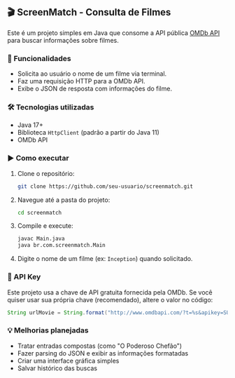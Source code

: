 ## 🎬 ScreenMatch - Consulta de Filmes

Este é um projeto simples em Java que consome a API pública [OMDb API](https://www.omdbapi.com/) para buscar informações sobre filmes.

### 📌 Funcionalidades

- Solicita ao usuário o nome de um filme via terminal.
- Faz uma requisição HTTP para a OMDb API.
- Exibe o JSON de resposta com informações do filme.

### 🛠️ Tecnologias utilizadas

- Java 17+
- Biblioteca `HttpClient` (padrão a partir do Java 11)
- OMDb API

### ▶️ Como executar

1. Clone o repositório:
   ```bash
   git clone https://github.com/seu-usuario/screenmatch.git
   ```
2. Navegue até a pasta do projeto:
   ```bash
   cd screenmatch
   ```
3. Compile e execute:
   ```bash
   javac Main.java
   java br.com.screenmatch.Main
   ```

4. Digite o nome de um filme (ex: `Inception`) quando solicitado.

### 🔑 API Key

Este projeto usa a chave de API gratuita fornecida pela OMDb. Se você quiser usar sua própria chave (recomendado), altere o valor no código:

```java
String urlMovie = String.format("http://www.omdbapi.com/?t=%s&apikey=SUA_API_KEY", nameMovie);
```

### 💡 Melhorias planejadas

- Tratar entradas compostas (como "O Poderoso Chefão")
- Fazer parsing do JSON e exibir as informações formatadas
- Criar uma interface gráfica simples
- Salvar histórico das buscas
